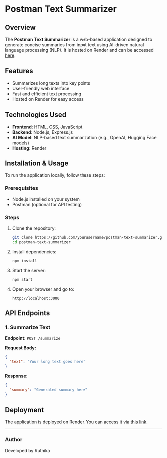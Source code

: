 # Postman Text Summarizer

## Overview
The **Postman Text Summarizer** is a web-based application designed to generate concise summaries from input text using AI-driven natural language processing (NLP). It is hosted on Render and can be accessed [here](https://postmantextsummarizer.onrender.com/).

## Features
- Summarizes long texts into key points
- User-friendly web interface
- Fast and efficient text processing
- Hosted on Render for easy access

## Technologies Used
- **Frontend**: HTML, CSS, JavaScript
- **Backend**: Node.js, Express.js
- **AI Model**: NLP-based text summarization (e.g., OpenAI, Hugging Face models)
- **Hosting**: Render

## Installation & Usage
To run the application locally, follow these steps:

### Prerequisites
- Node.js installed on your system
- Postman (optional for API testing)

### Steps
1. Clone the repository:
   ```bash
   git clone https://github.com/yourusername/postman-text-summarizer.git
   cd postman-text-summarizer
   ```
2. Install dependencies:
   ```bash
   npm install
   ```
3. Start the server:
   ```bash
   npm start
   ```
4. Open your browser and go to:
   ```
   http://localhost:3000
   ```

## API Endpoints
### 1. Summarize Text
**Endpoint:** `POST /summarize`

**Request Body:**
```json
{
  "text": "Your long text goes here"
}
```

**Response:**
```json
{
  "summary": "Generated summary here"
}
```

## Deployment
The application is deployed on Render. You can access it via [this link](https://postmantextsummarizer.onrender.com/).




---

### Author
Developed by   Ruthika

